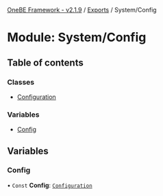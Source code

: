 [OneBE Framework - v2.1.9](../README.md) / [Exports](../modules.md) / System/Config

# Module: System/Config

## Table of contents

### Classes

- [Configuration](../classes/System_Config.Configuration.md)

### Variables

- [Config](System_Config.md#config)

## Variables

### Config

• `Const` **Config**: [`Configuration`](../classes/System_Config.Configuration.md)
